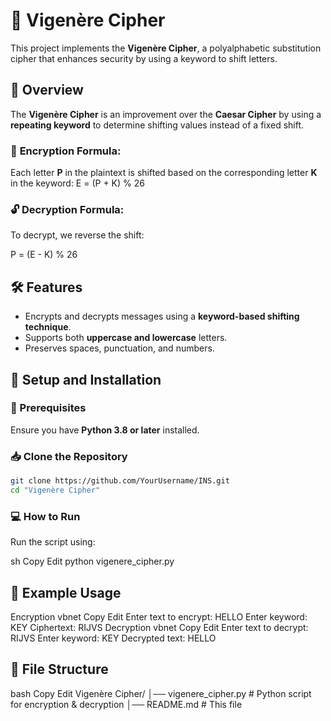# 🔐 Vigenère Cipher

This project implements the **Vigenère Cipher**, a polyalphabetic substitution cipher that enhances security by using a keyword to shift letters.

## 📜 Overview
The **Vigenère Cipher** is an improvement over the **Caesar Cipher** by using a **repeating keyword** to determine shifting values instead of a fixed shift.

### 🔑 **Encryption Formula:**
Each letter **P** in the plaintext is shifted based on the corresponding letter **K** in the keyword:
E = (P + K) % 26

### 🔓 **Decryption Formula:**
To decrypt, we reverse the shift:

P = (E - K) % 26

## 🛠️ Features
- Encrypts and decrypts messages using a **keyword-based shifting technique**.
- Supports both **uppercase and lowercase** letters.
- Preserves spaces, punctuation, and numbers.

## 🚀 Setup and Installation
### 📌 Prerequisites
Ensure you have **Python 3.8 or later** installed.

### 📥 Clone the Repository
```sh
git clone https://github.com/YourUsername/INS.git
cd "Vigenère Cipher"
```

### 💻 How to Run
Run the script using:

sh
Copy
Edit
python vigenere_cipher.py

## 📝 Example Usage
Encryption
vbnet
Copy
Edit
Enter text to encrypt: HELLO
Enter keyword: KEY
Ciphertext: RIJVS
Decryption
vbnet
Copy
Edit
Enter text to decrypt: RIJVS
Enter keyword: KEY
Decrypted text: HELLO

## 📂 File Structure
bash
Copy
Edit
Vigenère Cipher/
│── vigenere_cipher.py   # Python script for encryption & decryption
│── README.md            # This file
